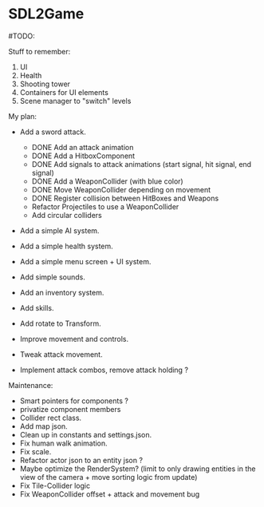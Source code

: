 # SDL2Game

#TODO:

Stuff to remember:
1. UI
2. Health
3. Shooting tower
4. Containers for UI elements
5. Scene manager to "switch" levels

My plan:
- Add a sword attack.
	* DONE Add an attack animation
	* DONE Add a HitboxComponent
	* DONE Add signals to attack animations (start signal, hit signal, end signal)
	* DONE Add a WeaponCollider (with blue color)
	* DONE Move WeaponCollider depending on movement
	* DONE Register collision between HitBoxes and Weapons
	* Refactor Projectiles to use a WeaponCollider
	* Add circular colliders

- Add a simple AI system.
- Add a simple health system.
- Add a simple menu screen + UI system.
- Add simple sounds.
- Add an inventory system.
- Add skills.
- Add rotate to Transform.
- Improve movement and controls.
- Tweak attack movement.
- Implement attack combos, remove attack holding ?

Maintenance:
- Smart pointers for components ?
- privatize component members
- Collider rect class.
- Add map json.
- Clean up in constants and settings.json.
- Fix human walk animation.
- Fix scale.
- Refactor actor json to an entity json ?
- Maybe optimize the RenderSystem? (limit to only drawing entities in the view of the camera + move sorting logic from update)
- Fix Tile-Collider logic
- Fix WeaponCollider offset + attack and movement bug